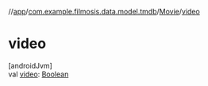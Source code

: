 //[app](../../../index.md)/[com.example.filmosis.data.model.tmdb](../index.md)/[Movie](index.md)/[video](video.md)

# video

[androidJvm]\
val [video](video.md): [Boolean](https://kotlinlang.org/api/latest/jvm/stdlib/kotlin/-boolean/index.html)
